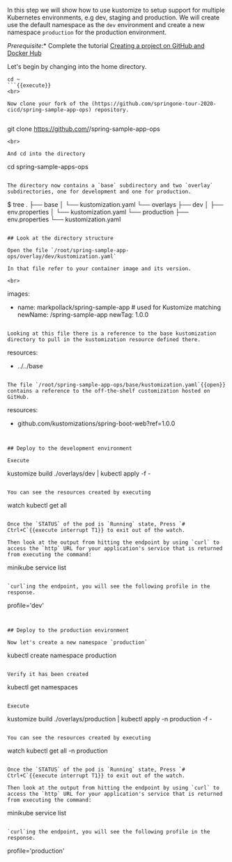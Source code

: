 In this step we will show how to use kustomize to setup support for multiple Kubernetes environments, e.g dev, staging and production.  We will create use the default namespace as the `dev` environment and create a new namespace `production` for the production environment.

*Prerequisite:** Complete the tutorial [Creating a project on GitHub and Docker Hub](https://www.katacoda.com/markpollack/scenarios/github-dockerhub)


Let's begin by changing into the home directory.

```
cd ~
```{{execute}}
<br>

Now clone your fork of the (https://github.com/springone-tour-2020-cicd/spring-sample-app-ops) repository.


```
git clone https://github.com/<YOUR GITHUB NAME HERE>/spring-sample-app-ops
```{{execute}}
<br>

And cd into the directory

```
cd spring-sample-apps-ops
```{{execute}}

The directory now contains a `base` subdirectory and two `overlay` subdirectories, one for development and one for production.

```
$ tree
.
├── base
│   └── kustomization.yaml
└── overlays
    ├── dev
    │   ├── env.properties
    │   └── kustomization.yaml
    └── production
        ├── env.properties
        └── kustomization.yaml
```

## Look at the directory structure 

Open the file `/root/spring-sample-app-ops/overlay/dev/kustomization.yaml`

In that file refer to your container image and its version.

<br>
```
images:
  - name: markpollack/spring-sample-app  # used for Kustomize matching
    newName: <YOUR-DOCKERHUB-USERNAME>/spring-sample-app
    newTag: 1.0.0
```

Looking at this file there is a reference to the base kustomization directory to pull in the kustomization resource defined there.

```
resources:
  - ../../base
```
 
The file `/root/spring-sample-app-ops/base/kustomization.yaml`{{open}} contains a reference to the off-the-shelf customization hosted on GitHub.

```
resources:
  - github.com/kustomizations/spring-boot-web?ref=1.0.0
```


## Deploy to the development environment

Execute

```
kustomize build ./overlays/dev | kubectl apply -f -
```

You can see the resources created by executing

```
watch kubectl get all
```{{execute}}

Once the `STATUS` of the pod is `Running` state, Press `# Ctrl+C`{{execute interrupt T1}} to exit out of the watch.

Then look at the output from hitting the endpoint by using `curl` to access the `http` URL for your application's service that is returned from executing the command:

```
minikube service list
```{{execute}}

`curl`ing the endpoint, you will see the following profile in the response.

```
profile='dev'
```


## Deploy to the production environment

Now let's create a new namespace `production`

```
kubectl create namespace production
```{{execute}}

Verify it has been created

```
kubectl get namespaces
```{{execute}}

Execute

```
kustomize build ./overlays/production | kubectl apply -n production -f -
```

You can see the resources created by executing

```
watch kubectl get all -n production
```{{execute}}

Once the `STATUS` of the pod is `Running` state, Press `# Ctrl+C`{{execute interrupt T1}} to exit out of the watch.

Then look at the output from hitting the endpoint by using `curl` to access the `http` URL for your application's service that is returned from executing the command:

```
minikube service list
```{{execute}}

`curl`ing the endpoint, you will see the following profile in the response.

```
profile='production'
```

